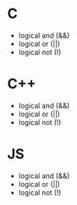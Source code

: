 # C
- logical and (&&)
- logical or (||)
- logical not (!)
# C++
- logical and (&&)
- logical or (||)
- logical not (!)
# JS
- logical and (&&)
- logical or (||)
- logical not (!)